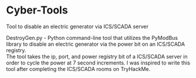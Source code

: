 # Cyber-Tools
Tool to disable an electric generator via ICS/SCADA server

DestroyGen.py -
Python command-line tool that utilizes the PyModBus library to disable an electric generator via the power bit on an ICS/SCADA registry.  
The tool takes the ip, port, and power registry bit of a ICS/SCADA server in order to cycle the power at 7 second increments. 
I was inspired to write this tool after completing the ICS/SCADA rooms on TryHackMe.
